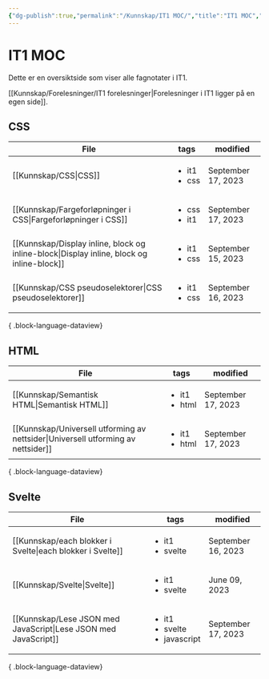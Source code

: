 ```yaml
---
{"dg-publish":true,"permalink":"/Kunnskap/IT1 MOC/","title":"IT1 MOC","tags":["it1"]}
---
```



# IT1 MOC

Dette er en oversiktside som viser alle fagnotater i IT1.

[[Kunnskap/Forelesninger/IT1 forelesninger\|Forelesninger i IT1 ligger på en egen side]].

## CSS
| File                                                                                         | tags                              | modified           |
| -------------------------------------------------------------------------------------------- | --------------------------------- | ------------------ |
| [[Kunnskap/CSS\|CSS]]                                                                     | <ul><li>it1</li><li>css</li></ul> | September 17, 2023 |
| [[Kunnskap/Fargeforløpninger i CSS\|Fargeforløpninger i CSS]]                             | <ul><li>css</li><li>it1</li></ul> | September 17, 2023 |
| [[Kunnskap/Display inline, block og inline-block\|Display inline, block og inline-block]] | <ul><li>it1</li><li>css</li></ul> | September 15, 2023 |
| [[Kunnskap/CSS pseudoselektorer\|CSS pseudoselektorer]]                                   | <ul><li>it1</li><li>css</li></ul> | September 16, 2023 |

{ .block-language-dataview}

## HTML
| File                                                                                 | tags                               | modified           |
| ------------------------------------------------------------------------------------ | ---------------------------------- | ------------------ |
| [[Kunnskap/Semantisk HTML\|Semantisk HTML]]                                       | <ul><li>it1</li><li>html</li></ul> | September 17, 2023 |
| [[Kunnskap/Universell utforming av nettsider\|Universell utforming av nettsider]] | <ul><li>it1</li><li>html</li></ul> | September 17, 2023 |

{ .block-language-dataview}

## Svelte
| File                                                               | tags                                                    | modified           |
| ------------------------------------------------------------------ | ------------------------------------------------------- | ------------------ |
| [[Kunnskap/each blokker i Svelte\|each blokker i Svelte]]       | <ul><li>it1</li><li>svelte</li></ul>                    | September 16, 2023 |
| [[Kunnskap/Svelte\|Svelte]]                                     | <ul><li>it1</li><li>svelte</li></ul>                    | June 09, 2023      |
| [[Kunnskap/Lese JSON med JavaScript\|Lese JSON med JavaScript]] | <ul><li>it1</li><li>svelte</li><li>javascript</li></ul> | September 17, 2023 |

{ .block-language-dataview}
